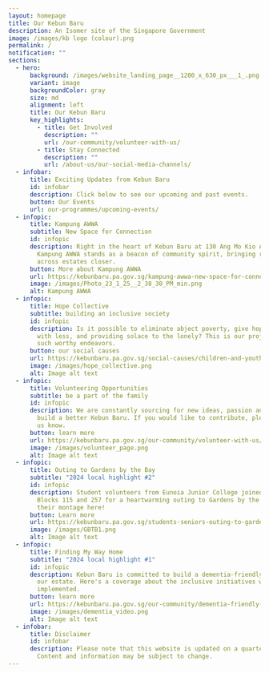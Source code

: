 ```yaml
---
layout: homepage
title: Our Kebun Baru
description: An Isomer site of the Singapore Government
image: /images/kb logo (colour).png
permalink: /
notification: ""
sections:
  - hero:
      background: /images/website_landing_page__1200_x_630_px___1_.png
      variant: image
      backgroundColor: gray
      size: md
      alignment: left
      title: Our Kebun Baru
      key_highlights:
        - title: Get Involved
          description: ""
          url: /our-community/volunteer-with-us/
        - title: Stay Connected
          description: ""
          url: /about-us/our-social-media-channels/
  - infobar:
      title: Exciting Updates from Kebun Baru
      id: infobar
      description: Click below to see our upcoming and past events.
      button: Our Events
      url: our-programmes/upcoming-events/
  - infopic:
      title: Kampung AWWA
      subtitle: New Space for Connection
      id: infopic
      description: Right in the heart of Kebun Baru at 130 Ang Mo Kio Avenue 3,
        Kampung AWWA stands as a beacon of community spirit, bringing residents
        across estates closer.
      button: More about Kampung AWWA
      url: https://kebunbaru.pa.gov.sg/kampung-awwa-new-space-for-connection-and-care/
      image: /images/Photo_23_1_25__2_38_30_PM_min.png
      alt: Kampung AWWA
  - infopic:
      title: Hope Collective
      subtitle: building an inclusive society
      id: infopic
      description: Is it possible to eliminate abject poverty, give hope to those born
        with less, and providing solace to the lonely? This is our project on
        such worthy endeavors.
      button: our social causes
      url: https://kebunbaru.pa.gov.sg/social-causes/children-and-youths/children-football/
      image: /images/hope_collective.png
      alt: Image alt text
  - infopic:
      title: Volunteering Opportunities
      subtitle: be a part of the family
      id: infopic
      description: We are constantly sourcing for new ideas, passion and energy to
        build a better Kebun Baru. If you would like to contribute, please let
        us know.
      button: learn more
      url: https://kebunbaru.pa.gov.sg/our-community/volunteer-with-us/
      image: /images/volunteer_page.png
      alt: Image alt text
  - infopic:
      title: Outing to Gardens by the Bay
      subtitle: "2024 local highlight #2"
      id: infopic
      description: Student volunteers from Eunoia Junior College joined seniors from
        Blocks 115 and 257 for a heartwarming outing to Gardens by the Bay. See
        their montage here!
      button: Learn more
      url: https://kebunbaru.pa.gov.sg/students-seniors-outing-to-gardens-by-the-bay/https://kebunbaru.pa.gov.sg/students-seniors-outing-to-gardens-by-the-bay/
      image: /images/GBTB1.png
      alt: Image alt text
  - infopic:
      title: Finding My Way Home
      subtitle: "2024 local highlight #1"
      id: infopic
      description: Kebun Baru is committed to build a dementia-friendly community in
        our estate. Here's a coverage about the inclusive initiatives we have
        implemented.
      button: learn more
      url: https://kebunbaru.pa.gov.sg/our-community/dementia-friendly-town/
      image: /images/dementia_video.png
      alt: Image alt text
  - infobar:
      title: Disclaimer
      id: infobar
      description: Please note that this website is updated on a quarterly basis.
        Content and information may be subject to change.
---
```

